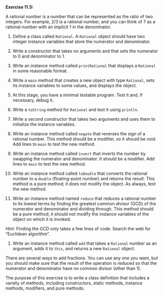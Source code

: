**Exercise 11.5:**


A rational number is a number that can be represented as the ratio of two integers.
For example, $2/3$ is a rational number, and you can think of 7 as a rational number with an implicit 1 in the denominator.



1.  Define a class called `Rational`.
A `Rational` object should have two integer instance variables that store the numerator and denominator.

1.  Write a constructor that takes no arguments and that sets the numerator to 0 and denominator to 1.

1.  Write an instance method called `printRational` that displays a `Rational` in some reasonable format.

1.  Write a `main` method that creates a new object with type `Rational`, sets its instance variables to some values, and displays the object.

1.  At this stage, you have a minimal testable program.
Test it and, if necessary, debug it.

1.  Write a `toString` method for `Rational` and test it using `println`.

1.  Write a second constructor that takes two arguments and uses them to initialize the instance variables.

1.  Write an instance method called `negate` that reverses the sign of a rational number.
This method should be a modifier, so it should be void.
Add lines to `main` to test the new method.

1.  Write an instance method called `invert` that inverts the number by swapping the numerator and denominator.
It should be a modifier.
Add lines to `main` to test the new method.

1.  Write an instance method called `toDouble` that converts the rational number to a `double` (floating-point number) and returns the result.
This method is a pure method; it does not modify the object.
As always, test the new method.

1.  Write an instance method named `reduce` that reduces a rational number to its lowest terms by finding the greatest common divisor (GCD) of the numerator and denominator and dividing through.
This method should be a pure method; it should not modify the instance variables of the object on which it is invoked.

*Hint:* Finding the GCD only takes a few lines of code.
Search the web for “Euclidean algorithm”.

1.  Write an instance method called `add` that takes a `Rational` number as an argument, adds it to `this`, and returns a new `Rational` object.

There are several ways to add fractions.
You can use any one you want, but you should make sure that the result of the operation is reduced so that the numerator and denominator have no common divisor (other than 1).


The purpose of this exercise is to write a class definition that includes a variety of methods, including constructors, static methods, instance methods, modifiers, and pure methods.
